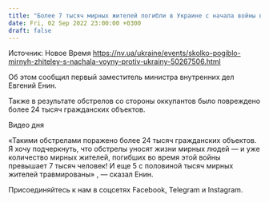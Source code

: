 ```yaml
---
title: "Более 7 тысяч мирных жителей погибли в Украине с начала войны в результате вражеских обстрелов — МВД"
date: Fri, 02 Sep 2022 23:00:00 +0300
draft: false
---
```

Источник: Новое Время https://nv.ua/ukraine/events/skolko-pogiblo-mirnyh-zhiteley-s-nachala-voyny-protiv-ukrainy-50267506.html


 Об этом сообщил первый заместитель министра внутренних дел Евгений Енин.

Также в результате обстрелов со стороны оккупантов было повреждено более 24 тысяч гражданских объектов.

 Видео дня   

«Такими обстрелами поражено более 24 тысяч гражданских объектов. Я хочу подчеркнуть, что обстрелы уносят жизни мирных людей — и уже количество мирных жителей, погибших во время этой войны превышает 7 тысяч человек! И еще 5 с половиной тысяч мирных жителей травмированы» , — сказал Енин.

Присоединяйтесь к нам в соцсетях Facebook, Telegram и Instagram.
